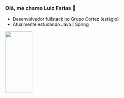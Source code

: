 ### Olá, me chamo Luiz Farias 👋
- Desenvolvedor fullstack no Grupo Cortez (estágio)
- Atualmente estudando Java | Spring

<div align="left">
    
  <img width="41%" height="195px" src="https://github-readme-stats.vercel.app/api/top-langs/?username=Luiz-Farias-dev&layout=compact&hide_border=true&title_color=8f00ff&text_color=ffffff&bg_color=0d1117" />
  
</div>
